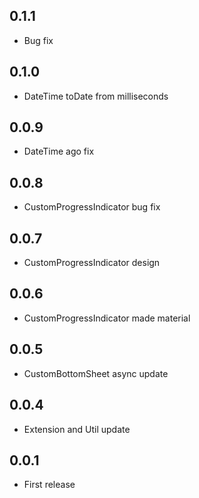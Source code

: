 ## 0.1.1

- Bug fix

## 0.1.0

- DateTime toDate from milliseconds

## 0.0.9

- DateTime ago fix

## 0.0.8

- CustomProgressIndicator bug fix

## 0.0.7

- CustomProgressIndicator design

## 0.0.6

- CustomProgressIndicator made material

## 0.0.5

- CustomBottomSheet async update

## 0.0.4

- Extension and Util update

## 0.0.1

- First release
